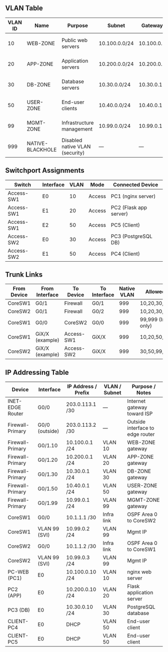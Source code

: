 ## VLAN Table

| **VLAN ID** | **Name**           | **Purpose**                   | **Subnet**       | **Gateway**  | **Notes**                  |
|-------------|-------------------|--------------------------------|------------------|--------------|----------------------------|
| 10          | WEB-ZONE          | Public web servers            | 10.100.0.0/24    | 10.100.0.1   | nginx test server (PC1)    |
| 20          | APP-ZONE          | Application servers           | 10.200.0.0/24    | 10.200.0.1   | Flask app server (PC2)     |
| 30          | DB-ZONE           | Database servers              | 10.30.0.0/24     | 10.30.0.1    | PostgreSQL server (PC3)    |
| 50          | USER-ZONE         | End-user clients              | 10.40.0.0/24     | 10.40.0.1    | DHCP pool for PC4 & PC5    |
| 99          | MGMT-ZONE         | Infrastructure management     | 10.99.0.0/24     | 10.99.0.1    | Mgmt IPs for infra devices |
| 999         | NATIVE-BLACKHOLE  | Disabled native VLAN (security)| —                | —            | Shut down, no ports        |


## Switchport Assignments

| **Switch**   | **Interface** | **VLAN** | **Mode** | **Connected Device**   |
|--------------|--------------|----------|----------|------------------------|
| Access-SW1   | E0           | 10       | Access   | PC1 (nginx server)     |
| Access-SW1   | E1           | 20       | Access   | PC2 (Flask app server) |
| Access-SW1   | E2           | 50       | Access   | PC5 (Client)           |
| Access-SW2   | E0           | 30       | Access   | PC3 (PostgreSQL DB)    |
| Access-SW2   | E1           | 50       | Access   | PC4 (Client)           |


## Trunk Links

| **From Device** | **From Interface** | **To Device** | **To Interface** | **Native VLAN** | **Allowed VLANs**         |
|-----------------|--------------------|---------------|------------------|-----------------|---------------------------|
| CoreSW1         | G0/1               | Firewall      | G0/1             | 999             | 10,20,30,50,99,999         |
| CoreSW2         | G0/1               | Firewall      | G0/2             | 999             | 10,20,30,50,99,999         |
| CoreSW1         | G0/0               | CoreSW2       | G0/0             | 999             | 99,999 (Infra OSPF only)   |
| CoreSW1         | GiX/X (example)    | Access-SW1    | GiX/X             | 999             | 10,20,50,99,999            |
| CoreSW2         | GiX/X (example)    | Access-SW2    | GiX/X             | 999             | 30,50,99,999               |


## IP Addressing Table

| **Device**         | **Interface**  | **IP Address / Prefix** | **VLAN / Subnet** | **Purpose / Notes**                 |
|--------------------|----------------|-------------------------|-------------------|--------------------------------------|
| INET-EDGE Router   | G0/0           | 203.0.113.1 /30         | —                 | Internet gateway toward ISP         |
| Firewall-Primary   | G0/0 (outside) | 203.0.113.2 /30         | —                 | Outside interface to edge router    |
| Firewall-Primary   | G0/1.10        | 10.100.0.1 /24          | VLAN 10           | WEB-ZONE gateway                     |
| Firewall-Primary   | G0/1.20        | 10.200.0.1 /24          | VLAN 20           | APP-ZONE gateway                     |
| Firewall-Primary   | G0/1.30        | 10.30.0.1 /24           | VLAN 30           | DB-ZONE gateway                      |
| Firewall-Primary   | G0/1.50        | 10.40.0.1 /24           | VLAN 50           | USER-ZONE gateway                    |
| Firewall-Primary   | G0/1.99        | 10.99.0.1 /24           | VLAN 99           | MGMT-ZONE gateway                    |
| CoreSW1            | G0/0           | 10.1.1.1 /30            | Infra link         | OSPF Area 0 to CoreSW2               |
| CoreSW1            | VLAN 99 (SVI)  | 10.99.0.2 /24           | VLAN 99           | Mgmt IP                              |
| CoreSW2            | G0/0           | 10.1.1.2 /30            | Infra link         | OSPF Area 0 to CoreSW1               |
| CoreSW2            | VLAN 99 (SVI)  | 10.99.0.3 /24           | VLAN 99           | Mgmt IP                              |
| PC-WEB (PC1)       | E0             | 10.100.0.10 /24         | VLAN 10           | nginx web server                     |
| PC2 (APP)          | E0             | 10.200.0.10 /24         | VLAN 20           | Flask application server             |
| PC3 (DB)           | E0             | 10.30.0.10 /24          | VLAN 30           | PostgreSQL database                  |
| CLIENT-PC4         | E0             | DHCP                    | VLAN 50           | End-user client                      |
| CLIENT-PC5         | E0             | DHCP                    | VLAN 50           | End-user client                      |
